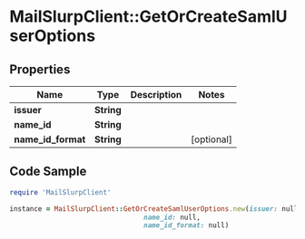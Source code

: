 # MailSlurpClient::GetOrCreateSamlUserOptions

## Properties

Name | Type | Description | Notes
------------ | ------------- | ------------- | -------------
**issuer** | **String** |  | 
**name_id** | **String** |  | 
**name_id_format** | **String** |  | [optional] 

## Code Sample

```ruby
require 'MailSlurpClient'

instance = MailSlurpClient::GetOrCreateSamlUserOptions.new(issuer: null,
                                 name_id: null,
                                 name_id_format: null)
```


